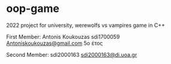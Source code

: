 # oop-game
2022 project for university, werewolfs vs vampires game in C++

First Member:
Antonis Koukouzas 
sdi1700059
Antoniskoukouzas@gmail.com
5o έτος

Second Member: 
sdi2000163
sdi2000163@di.uoa.gr
